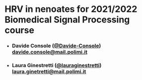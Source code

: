 # HRV in nenoates for  2021/2022 Biomedical Signal Processing course


- ###  Davide Console ([@Davide-Console](https://github.com/Davide-Console)) <br> davide.console@mail.polimi.it
- ###  Laura Ginestretti ([@lauraginestretti](https://github.com/lauraginestretti)) <br> laura.ginetretti@mail.polimi.it

